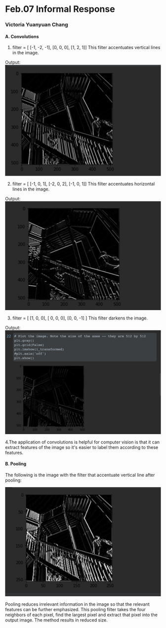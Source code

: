 # Feb.07 Informal Response 
### Victoria Yuanyuan Chang

#### A. Convolutions
1. filter = [ [-1, -2, -1], [0, 0, 0], [1, 2, 1]] This filter accentuates vertical lines in the image.

Output:![.](vertical.png)

2. filter = [ [-1, 0, 1], [-2, 0, 2], [-1, 0, 1]] This filter accentuates horizontal lines in the image.

Output:![.](horizontal.png)

3. filter = [ [1, 0, 0], [ 0, 0, 0], [0, 0, -1] ] This filter darkens the image.

Output:![.](dark.png)

4.The application of convolutions is helpful for computer vision is that it can extract features of the image so it's easier to label them according to these features.

#### B. Pooling
The following is the image with the filter that accentuate vertical line after pooling:

![](pool.png)

Pooling reduces irrelevant information in the image so that the relevant features can be further emphasized.
This pooling filter takes the four neighbors of each pixel, find the largest pixel and extract that pixel into the output image. The method results in reduced size.
